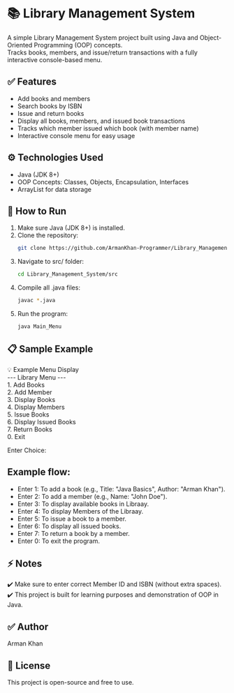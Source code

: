 # 📚 Library Management System

A simple Library Management System project built using Java and Object-Oriented Programming (OOP) concepts.  
Tracks books, members, and issue/return transactions with a fully interactive console-based menu.

## ✅ Features

- Add books and members
- Search books by ISBN
- Issue and return books
- Display all books, members, and issued book transactions
- Tracks which member issued which book (with member name)
- Interactive console menu for easy usage

## ⚙ Technologies Used

- Java (JDK 8+)
- OOP Concepts: Classes, Objects, Encapsulation, Interfaces
- ArrayList for data storage

## 🚀 How to Run

1. Make sure Java (JDK 8+) is installed.  
2. Clone the repository:  
   ```bash
   git clone https://github.com/ArmanKhan-Programmer/Library_Management_System.git
3. Navigate to src/ folder:  
   ```bash
   cd Library_Management_System/src

4. Compile all .java files:    
   ```bash
   javac *.java

5. Run the program:  
   ```bash
   java Main_Menu

## 📋 Sample Example  

💡 Example Menu Display  
   --- Library Menu ---  
       1. Add Books  
       2. Add Member  
       3. Display Books  
       4. Display Members  
       5. Issue Books  
       6. Display Issued Books  
       7. Return Books  
       0. Exit  
   
   Enter Choice: 

## Example flow:

- Enter 1: To add a book (e.g., Title: "Java Basics", Author: "Arman Khan").
- Enter 2: To add a member (e.g., Name: "John Doe").
- Enter 3: To display available books in Libraay.
- Enter 4: To display Members of the Libraay.
- Enter 5: To issue a book to a member.
- Enter 6: To display all issued books.
- Enter 7: To return a book by a member.
- Enter 0: To exit the program.  

## ⚡ Notes

   ✔️ Make sure to enter correct Member ID and ISBN (without extra spaces).  
   ✔️ This project is built for learning purposes and demonstration of OOP in Java. 

## ✅ Author

   Arman Khan

## 📜 License

   This project is open-source and free to use.   
